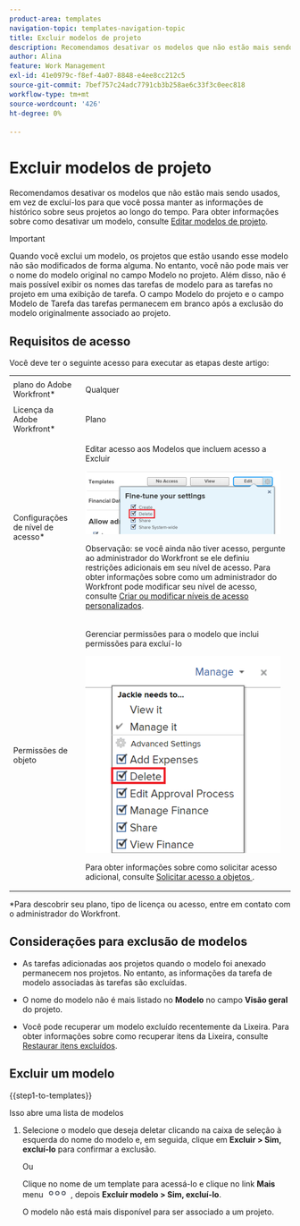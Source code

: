 ```yaml
---
product-area: templates
navigation-topic: templates-navigation-topic
title: Excluir modelos de projeto
description: Recomendamos desativar os modelos que não estão mais sendo usados, em vez de excluí-los para que você possa manter as informações de histórico sobre seus projetos ao longo do tempo. Para obter informações sobre como desativar um modelo, consulte Editar modelos de projeto.
author: Alina
feature: Work Management
exl-id: 41e0979c-f8ef-4a07-8848-e4ee8cc212c5
source-git-commit: 7bef757c24adc7791cb3b258ae6c33f3c0eec818
workflow-type: tm+mt
source-wordcount: '426'
ht-degree: 0%

---
```


# Excluir modelos de projeto

Recomendamos desativar os modelos que não estão mais sendo usados, em vez de excluí-los para que você possa manter as informações de histórico sobre seus projetos ao longo do tempo. Para obter informações sobre como desativar um modelo, consulte [Editar modelos de projeto](../../../manage-work/projects/create-and-manage-templates/edit-templates.md).

>[!IMPORTANT]
>
>Quando você exclui um modelo, os projetos que estão usando esse modelo não são modificados de forma alguma. No entanto, você não pode mais ver o nome do modelo original no campo Modelo no projeto. Além disso, não é mais possível exibir os nomes das tarefas de modelo para as tarefas no projeto em uma exibição de tarefa. O campo Modelo do projeto e o campo Modelo de Tarefa das tarefas permanecem em branco após a exclusão do modelo originalmente associado ao projeto.

## Requisitos de acesso

Você deve ter o seguinte acesso para executar as etapas deste artigo:

<table style="table-layout:auto"> 
 <col> 
 <col> 
 <tbody> 
  <tr> 
   <td role="rowheader">plano do Adobe Workfront*</td> 
   <td> <p>Qualquer</p> </td> 
  </tr> 
  <tr> 
   <td role="rowheader">Licença da Adobe Workfront*</td> 
   <td> <p>Plano </p> </td> 
  </tr> 
  <tr> 
   <td role="rowheader">Configurações de nível de acesso*</td> 
   <td> <p>Editar acesso aos Modelos que incluem acesso a Excluir</p> <p> <img src="assets/template-access-level-with-advanced-settings-350x113.png" style="width: 350;height: 113;"> </p> <p>Observação: se você ainda não tiver acesso, pergunte ao administrador do Workfront se ele definiu restrições adicionais em seu nível de acesso. Para obter informações sobre como um administrador do Workfront pode modificar seu nível de acesso, consulte <a href="../../../administration-and-setup/add-users/configure-and-grant-access/create-modify-access-levels.md" class="MCXref xref">Criar ou modificar níveis de acesso personalizados</a>.</p> </td> 
  </tr> 
  <tr> 
   <td role="rowheader">Permissões de objeto</td> 
   <td> <p>Gerenciar permissões para o modelo que inclui permissões para excluí-lo</p> <p> <img src="assets/template-manage-permissions-with-advanced-settings-350x352.png" style="width: 350;height: 352;"> </p> <p>Para obter informações sobre como solicitar acesso adicional, consulte <a href="../../../workfront-basics/grant-and-request-access-to-objects/request-access.md" class="MCXref xref">Solicitar acesso a objetos </a>.</p> </td> 
  </tr> 
 </tbody> 
</table>

&#42;Para descobrir seu plano, tipo de licença ou acesso, entre em contato com o administrador do Workfront.

## Considerações para exclusão de modelos

* As tarefas adicionadas aos projetos quando o modelo foi anexado permanecem nos projetos. No entanto, as informações da tarefa de modelo associadas às tarefas são excluídas.
* O nome do modelo não é mais listado no **Modelo** no campo **Visão geral** do projeto.

* Você pode recuperar um modelo excluído recentemente da Lixeira. Para obter informações sobre como recuperar itens da Lixeira, consulte [Restaurar itens excluídos](../../../administration-and-setup/manage-workfront/manage-deleted-items/restore-deleted-items.md).

## Excluir um modelo

{{step1-to-templates}}

Isso abre uma lista de modelos

1. Selecione o modelo que deseja deletar clicando na caixa de seleção à esquerda do nome do modelo e, em seguida, clique em **Excluir > Sim, excluí-lo** para confirmar a exclusão.

   Ou

   Clique no nome de um template para acessá-lo e clique no link **Mais** menu ![](assets/qs-more-icon-on-an-object.png) , depois **Excluir modelo > Sim, excluí-lo**.

   O modelo não está mais disponível para ser associado a um projeto.

